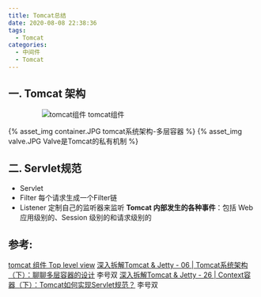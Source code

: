 ```yaml
---
title: Tomcat总结
date: 2020-08-08 22:38:36
tags:
  - Tomcat
categories:
  - 中间件
  - Tomcat
---
```


<p></p>
<!-- more -->

## 一. Tomcat 架构
<div style="text-align: center; width: 60%">

![tomcat组件](https://user-images.githubusercontent.com/5608425/64508350-cedbeb00-d30f-11e9-8c01-9f7e5abffcba.png)
tomcat组件
</div>

{% asset_img  container.JPG   tomcat系统架构-多层容器  %}
{% asset_img  valve.JPG   Valve是Tomcat的私有机制  %}


## 二. Servlet规范
+ Servlet
+ Filter
每个请求生成一个Filter链
+ Listener
定制自己的监听器来监听 **Tomcat 内部发生的各种事件**：包括 Web 应用级别的、Session 级别的和请求级别的

## 参考:
[tomcat 组件 Top level view](https://www.iteye.com/blog/onlyor-1689344)
[深入拆解Tomcat & Jetty - 06 | Tomcat系统架构（下）：聊聊多层容器的设计]() 李号双
[深入拆解Tomcat & Jetty - 26 | Context容器（下）：Tomcat如何实现Servlet规范？]() 李号双